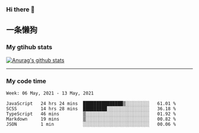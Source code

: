 ### Hi there 👋

## 一条懒狗
<!--
**kiss-me-quickly/kiss-me-quickly** is a ✨ _special_ ✨ repository because its `README.md` (this file) appears on your GitHub profile.

Here are some ideas to get you started:

- 🔭 I’m currently working on ...
- 🌱 I’m currently learning ...
- 👯 I’m looking to collaborate on ...
- 🤔 I’m looking for help with ...
- 💬 Ask me about ...
- 📫 How to reach me: ...
- 😄 Pronouns: ...
- ⚡ Fun fact: ...
-->


### My gtihub stats

[![Anurag's github stats](https://github-readme-stats.vercel.app/api?username=kiss-me-quickly)](https://github.com/anuraghazra/github-readme-stats)

***

### My code time

<!--START_SECTION:waka-->
```text
Week: 06 May, 2021 - 13 May, 2021

JavaScript   24 hrs 24 mins  ███████████████▒░░░░░░░░░   61.01 % 
SCSS         14 hrs 28 mins  █████████░░░░░░░░░░░░░░░░   36.18 % 
TypeScript   46 mins         ▒░░░░░░░░░░░░░░░░░░░░░░░░   01.92 % 
Markdown     19 mins         ▒░░░░░░░░░░░░░░░░░░░░░░░░   00.82 % 
JSON         1 min           ░░░░░░░░░░░░░░░░░░░░░░░░░   00.06 % 
```
<!--END_SECTION:waka-->
